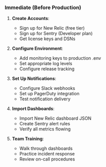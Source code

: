 ### Immediate (Before Production)

1. **Create Accounts**:
   - Sign up for New Relic (free tier)
   - Sign up for Sentry (Developer plan)
   - Get license keys and DSNs

2. **Configure Environment**:
   - Add monitoring keys to production .env
   - Set appropriate log levels
   - Configure release tracking

3. **Set Up Notifications**:
   - Configure Slack webhooks
   - Set up PagerDuty integration
   - Test notification delivery

4. **Import Dashboards**:
   - Import New Relic dashboard JSON
   - Create Sentry alert rules
   - Verify all metrics flowing

5. **Team Training**:
   - Walk through dashboards
   - Practice incident response
   - Review on-call procedures
